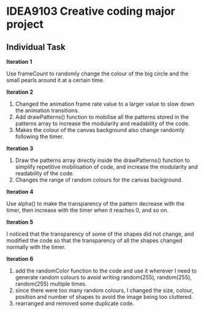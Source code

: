 # IDEA9103 Creative coding major project
## Individual Task

**Iteration 1**

Use frameCount to randomly change the colour of the big circle and the small pearls around it at a certain time.


**Iteration 2**

1. Changed the animation frame rate value to a larger value to slow down the animation transitions.
2. Add drawPatterns() function to mobilise all the patterns stored in the patterns array to increase the modularity and readability of the code.
3. Makes the colour of the canvas background also change randomly following the timer.


**Iteration 3**

1. Draw the patterns array directly inside the drawPatterns() function to simplify repetitive mobilisation of code, and increase the modularity and readability of the code.
2. Changes the range of random colours for the canvas background.


**Iteration 4**

Use alpha() to make the transparency of the pattern decrease with the timer, then increase with the timer when it reaches 0, and so on.


**Iteration 5**

I noticed that the transparency of some of the shapes did not change, and modified the code so that the transparency of all the shapes changed normally with the timer.


**Iteration 6**

1. add the randomColor function to the code and use it wherever I need to generate random colours to avoid writing random(255), random(255), random(255) multiple times.
2. since there were too many random colours, I changed the size, colour, position and number of shapes to avoid the image being too cluttered.
3. rearranged and removed some duplicate code.